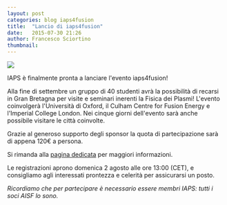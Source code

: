 ```yaml
---
layout: post
categories: blog iaps4fusion
title:  "Lancio di iaps4fusion"
date:   2015-07-30 21:26
author: Francesco Sciortino
thumbnail: 
---
```


![](/img/blog/iaps4fusion_header.jpg)

IAPS è finalmente pronta a lanciare l'evento iaps4fusion!

Alla fine di settembre un gruppo di 40 studenti avrà la possibilità di recarsi in Gran Bretagna per visite e seminari inerenti la Fisica dei Plasmi! L'evento coinvolgerà l'Università di Oxford, il Culham Centre for Fusion Energy e l'Imperial College London. Nei cinque giorni dell'evento sarà anche possibile visitare le città coinvolte.

Grazie al generoso supporto degli sponsor la quota di partecipazione sarà di appena 120€ a persona.

Si rimanda alla [pagina dedicata](http://www.iaps.info/activities/trips/ccfe-2014-tour) per maggiori informazioni.

Le registrazioni aprono domenica 2 agosto alle ore 13:00 (CET), e consigliamo agli interessati prontezza e celerità per assicurarsi un posto.

_Ricordiamo che per partecipare è necessario essere membri IAPS: tutti i soci AISF lo sono._
